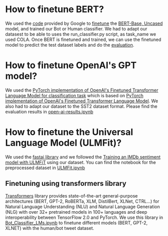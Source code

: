# How to finetune BERT?
We used the [code](https://github.com/google-research/bert) provided by Google to [finetune](https://github.com/google-research/bert#sentence-and-sentence-pair-classification-tasks) the [BERT-Base, Uncased](https://storage.googleapis.com/bert_models/2018_10_18/uncased_L-12_H-768_A-12.zip) model, and trained our Bot or Human classifier. 
We had to adapt our datasest to be able to uses the run_classifier.py script, as task_name we used COLA. 
Once BERT is finetuned and trained, we can use the finetuned model to predict the test dataset labels and do the [evaluation](./BERT-results.ipynb). 

# How to finetune OpenAI's GPT model?
We used the [PyTorch implementation of OpenAI's Finetuned Transformer Language Model for classification task](https://github.com/tingkai-zhang/pytorch-openai-transformer_clas/) which is based on [PyTorch implementation of OpenAI's Finetuned Transformer Language Model](https://github.com/huggingface/pytorch-openai-transformer-lm). 
We also had to adapt our dataset to the SST2 dataset format. Please find the evaluation results in [open-ai-results.ipynb](./open-ai-results.ipynb)

# How to finetune the Universal Language Model (ULMFit)?
We used the [fastai library](https://docs.fast.ai/index.html) and we followed the [Training an IMDb sentiment model with ULMFiT](https://docs.fast.ai/text.html#Quick-Start:-Training-an-IMDb-sentiment-model-with-ULMFiT) using our dataset. You can find the notebook for the preprocessed dataset in [ULMFit.ipynb](./ULMFit.ipynb)

## Finetuning using transformers library
[Transformers](https://github.com/huggingface/transformers) library provides state-of-the-art general-purpose architectures (BERT, GPT-2, RoBERTa, XLM, DistilBert, XLNet, CTRL...) for Natural Language Understanding (NLU) and Natural Language Generation (NLG) with over 32+ pretrained models in 100+ languages and deep interoperability between TensorFlow 2.0 and PyTorch. We use this library in [Bot_Classifier_LMs.ipynb](./Bot_Classifier_LMs.ipynb) to finetune different models (BERT, GPT-2, XLNET) with the human/bot tweet dataset.
